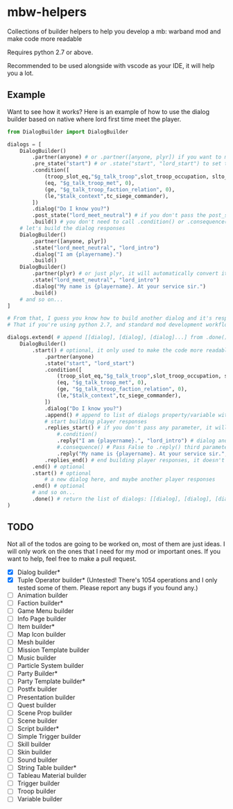 # mbw-helpers
Collections of builder helpers to help you develop a mb: warband mod and make code more readable

Requires python 2.7 or above.

Recommended to be used alongside with vscode as your IDE, it will help you a lot.

## Example
Want to see how it works? Here is an example of how to use the dialog builder based on native where lord first time meet the player.

```python
from DialogBuilder import DialogBuilder

dialogs = [
    DialogBuilder()
        .partner(anyone) # or .partner([anyone, plyr]) if you want to make a player response/choice
        .pre_state("start") # or .state("start", "lord_start") to set the pre_state and post_state
        .condition([
            (troop_slot_eq,"$g_talk_troop",slot_troop_occupation, slto_kingdom_hero),
            (eq, "$g_talk_troop_met", 0),
            (ge, "$g_talk_troop_faction_relation", 0),
            (le,"$talk_context",tc_siege_commander),
        ])
        .dialog("Do I know you?")
        .post_state("lord_meet_neutral") # if you don't pass the post_state it will automatically set it to "close_window"
        .build() # you don't need to call .condition() or .consequence() if your dialog doesn't have any, they automatically return an empty list
    # let's build the dialog responses
    DialogBuilder()
        .partner([anyone, plyr])
        .state("lord_meet_neutral", "lord_intro")
        .dialog("I am {playername}.")
        .build()
    DialogBuilder()
        .partner(plyr) # or just plyr, it will automatically convert it to [anyone, plyr] by the builder
        .state("lord_meet_neutral", "lord_intro")
        .dialog("My name is {playername}. At your service sir.")
        .build()
    # and so on...
]

# From that, I guess you know how to build another dialog and it's responses.
# That if you're using python 2.7, and standard mod development workflow. In modern development workflow, you can't use below inside the dialogs list, but, in exchange you can do even better:

dialogs.extend( # append [[dialog], [dialog], [dialog]...] from .done() to the dialogs list variable
    DialogBuilder()
        .start() # optional, it only used to make the code more readable and doesn't do anything
            .partner(anyone)
            .state("start", "lord_start")
            .condition([
                (troop_slot_eq,"$g_talk_troop",slot_troop_occupation, slto_kingdom_hero),
                (eq, "$g_talk_troop_met", 0),
                (ge, "$g_talk_troop_faction_relation", 0),
                (le,"$talk_context",tc_siege_commander),
            ])
            .dialog("Do I know you?")
            .append() # append to list of dialogs property/variable within the builder itself
            # start building player responses
            .replies_start() # if you don't pass any parameter, it will automatically set the post_state of the previous dialog as the pre_state of the player response. It also automatically set the partner to [anyone, plyr]
                #.condition()
                .reply("I am {playername}.", "lord_intro") # dialog and post_state, if you don't pass the post_state it will automatically set it to "close_window"
                #.consequence() # Pass False to .reply() third parameter to enable consequence
                .reply("My name is {playername}. At your service sir.", "lord_intro")
            .replies_end() # end building player responses, it doesn't nothing and only used for readability
        .end() # optional
        .start() # optional
            # a new dialog here, and maybe another player responses
        .end() # optional
        # and so on...
        .done() # return the list of dialogs: [[dialog], [dialog], [dialog]...]
)
```

## TODO
Not all of the todos are going to be worked on, most of them are just ideas. I will only work on the ones that I need for my mod or important ones. If you want to help, feel free to make a pull request.

- [x] Dialog builder*
- [x] Tuple Operator builder* (Untested! There's 1054 operations and I only tested some of them. Please report any bugs if you found any.)
- [ ] Animation builder
- [ ] Faction builder*
- [ ] Game Menu builder
- [ ] Info Page builder
- [ ] Item builder*
- [ ] Map Icon builder
- [ ] Mesh builder
- [ ] Mission Template builder
- [ ] Music builder
- [ ] Particle System builder
- [ ] Party Builder*
- [ ] Party Template builder*
- [ ] Postfx builder
- [ ] Presentation builder
- [ ] Quest builder
- [ ] Scene Prop builder
- [ ] Scene builder
- [ ] Script builder*
- [ ] Simple Trigger builder
- [ ] Skill builder
- [ ] Skin builder
- [ ] Sound builder
- [ ] String Table builder*
- [ ] Tableau Material builder
- [ ] Trigger builder
- [ ] Troop builder
- [ ] Variable builder